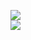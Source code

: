 [![](https://img.shields.io/badge/Made%20With-Github%20Spray-lightgrey.svg?style=for-the-badge&logo=github)](https://github.com/Annihil/github-spray#3338)  
[![](https://i.imgur.com/2DrTn0Z.gif)](https://github.com/Annihil/github-spray)